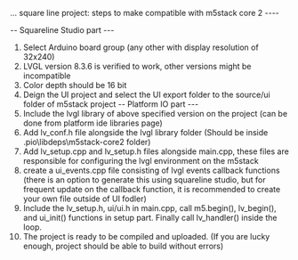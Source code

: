 ... square line project: steps to make compatible with m5stack core 2 ----

 -- Squareline Studio part ---
1. Select Arduino board group (any other with display resolution of 32x240)
2. LVGL version 8.3.6 is verified to work, other versions might be incompatible
3. Color depth should be 16 bit
4. Deign the UI project and select the UI export folder to the source/ui folder of m5stack project
 -- Platform IO part ---
5. Include the lvgl library of above specified version on the project (can be done from platform ide libraries page)
6. Add lv_conf.h file alongside the lvgl library folder (Should be inside .pio\libdeps\m5stack-core2 folder)
7. Add lv_setup.cpp and lv_setup.h files alongside main.cpp, these files are responsible for configuring the lvgl environment on the m5stack
8. create a ui_events.cpp file consisting of lvgl events callback functions (there is an option to generate this using squareline studio, but for frequent update on the callback        function, it is recommended to create your own file outside of UI fodler)
9. Include the lv_setup.h, ui/ui.h in main.cpp, call m5.begin(), lv_begin(), and ui_init() functions in setup part. Finally call lv_handler() inside the loop.
10. The project is ready to be compiled and uploaded. (If you are lucky enough, project should be able to build without errors)